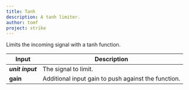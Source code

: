 ```yaml
---
title: Tanh
description: A tanh limiter.
author: tomf
project: strike
---
```


<md-img src="strike/tanh.png" alt=""></md-img>

Limits the incoming signal with a tanh function.

| Input            | Description                        |
| ---------------- | ---------------------------------- |
| **_unit input_** | The signal to limit.  |
| **gain**         | Additional input gain to push against the function. |
